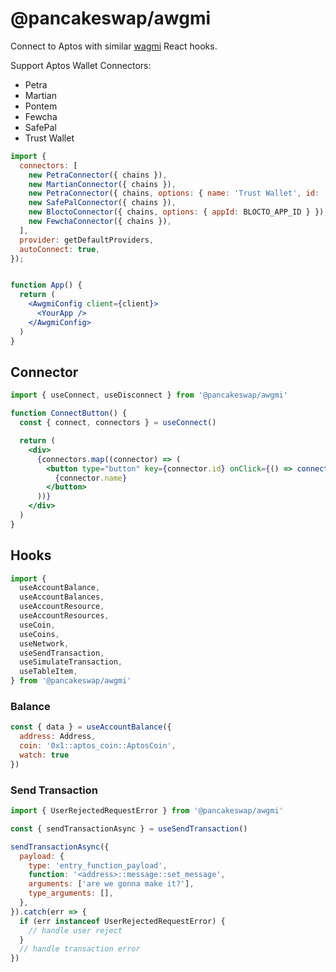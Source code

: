 # @pancakeswap/awgmi

Connect to Aptos with similar [wagmi](https://github.com/wagmi-dev/wagmi) React hooks.

Support Aptos Wallet Connectors:
- Petra
- Martian
- Pontem
- Fewcha
- SafePal
- Trust Wallet


```jsx
import {
  connectors: [
    new PetraConnector({ chains }),
    new MartianConnector({ chains }),
    new PetraConnector({ chains, options: { name: 'Trust Wallet', id: 'trustWallet' } }),
    new SafePalConnector({ chains }),
    new BloctoConnector({ chains, options: { appId: BLOCTO_APP_ID } }),
    new FewchaConnector({ chains }),
  ],
  provider: getDefaultProviders,
  autoConnect: true,
});


function App() {
  return (
    <AwgmiConfig client={client}>
      <YourApp />
    </AwgmiConfig>
  )
}
```


## Connector
```jsx
import { useConnect, useDisconnect } from '@pancakeswap/awgmi'

function ConnectButton() {
  const { connect, connectors } = useConnect()

  return (
    <div>
      {connectors.map((connector) => (
        <button type="button" key={connector.id} onClick={() => connect({ connector, networkName: 'mainnet' })}>
          {connector.name}
        </button>
      ))}
    </div>
  )
}
```


## Hooks
```jsx
import {
  useAccountBalance,
  useAccountBalances,
  useAccountResource,
  useAccountResources,
  useCoin,
  useCoins,
  useNetwork,
  useSendTransaction,
  useSimulateTransaction,
  useTableItem,
} from '@pancakeswap/awgmi'
```

### Balance
```js
const { data } = useAccountBalance({
  address: Address,
  coin: '0x1::aptos_coin::AptosCoin',
  watch: true
})
```

### Send Transaction
```js
import { UserRejectedRequestError } from '@pancakeswap/awgmi'

const { sendTransactionAsync } = useSendTransaction()

sendTransactionAsync({
  payload: {
    type: 'entry_function_payload',
    function: '<address>::message::set_message',
    arguments: ['are we gonna make it?'],
    type_arguments: [],
  },
}).catch(err => {
  if (err instanceof UserRejectedRequestError) {
    // handle user reject
  }
  // handle transaction error
})
```